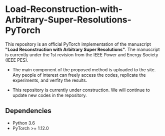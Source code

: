 # Load-Reconstruction-with-Arbitrary-Super-Resolutions-PyTorch
This repository is an official PyTorch implementation of the manuscript **"Load Reconstruction with Arbitrary Super Resolutions"**. The manuscript is currently under the 1st revision from the IEEE Power and Energy Society (IEEE PES).

* The main component of the proposed method is uploaded to the site. Any people of interest can freely access the codes, replicate the experiments, and verfity the results.

* This repository is currently under construction. We will continue to update new codes in the repository.

## Dependencies
* Python 3.6
* PyTorch >= 1.12.0
